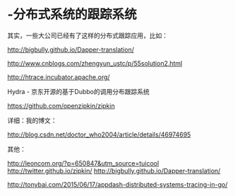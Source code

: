 # -分布式系统的跟踪系统 


其实，一些大公司已经有了这样的分布式跟踪应用，比如：


http://bigbully.github.io/Dapper-translation/
 
http://www.cnblogs.com/zhengyun_ustc/p/55solution2.html

http://htrace.incubator.apache.org/

Hydra - 京东开源的基于Dubbo的调用分布跟踪系统

https://github.com/openzipkin/zipkin


详细：我的博文：

http://blog.csdn.net/doctor_who2004/article/details/46974695


其他：

http://leoncom.org/?p=650847&utm_source=tuicool
http://twitter.github.io/zipkin/
http://bigbully.github.io/Dapper-translation/

http://tonybai.com/2015/06/17/appdash-distributed-systems-tracing-in-go/

